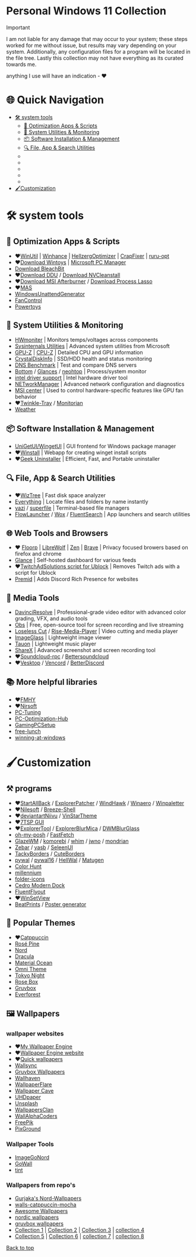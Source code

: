 # Personal Windows 11 Collection

> [!IMPORTANT]
> I am not liable for any damage that may occur to your system; these steps worked for me without issue, but results may vary depending on your system. Additionally, any configuration files for a program will be located in the file tree. Lastly this collection may not have everything as its curated towards me.

anything I use will have an indication - ❤️

# 🌐 Quick Navigation
- [🛠️ system tools](#system-tools)
   - [🔧 Optimization Apps & Scripts](#Optimization-Apps-&-Scripts)
   - [🧰 System Utilities & Monitoring](#System-Utilities-&-Monitoring)
   - [📦 Software Installation & Management](#Software-Installation-&-Management)
   - [🔍 File, App & Search Utilities](#🔍-File,-App-&-Search-Utilities)
   - [](#)
   - [](#)
   - [](#)
   - [](#)
   - [](#)
- [🖌️Customization](#Customization)

# 🛠️ system tools 
## 🔧 Optimization Apps & Scripts
- ❤️[WinUtil](https://github.com/ChrisTitusTech/winutil) | [Winhance](https://github.com/memstechtips/Winhance) | [HellzergOptimizer](https://github.com/hellzerg/optimizer) | [CrapFixer](https://github.com/builtbybel/CrapFixer) | [ruru-opt](https://github.com/ruru-o/ruru-opt)
- ❤️[Download Wintoys](https://apps.microsoft.com/detail/9p8ltpgcbzxd?hl=en-US&gl=US) | [Microsoft PC Manager](https://apps.microsoft.com/detail/9pm860492szd?hl=en-US&gl=US) 
- [Download BleachBit](https://www.bleachbit.org/) 
- ❤️[Download DDU](https://www.wagnardsoft.com/display-driver-uninstaller-DDU-) / [Download NVCleanstall](https://www.techpowerup.com/download/techpowerup-nvcleanstall/)
- ❤️[Download MSI Afterburner](https://www.msi.com/Landing/afterburner/graphics-cards) / [Download Process Lasso](https://bitsum.com/)
- ❤️[MAS](https://github.com/massgravel/Microsoft-Activation-Scripts)
- [WindowsUnattendGenerator](https://schneegans.de/windows/unattend-generator/)
- [FanControl](https://github.com/Rem0o/FanControl.Releases)
- [Powertoys](https://github.com/microsoft/PowerToys)
 
## 🧰 System Utilities & Monitoring
 - [HWmoniter](https://www.cpuid.com/softwares/hwmonitor.html) | Monitors temps/voltages across components
 - [Sysinternals Utilities](https://learn.microsoft.com/en-us/sysinternals/downloads/) | Advanced system utilities from Microsoft
 - [GPU-Z](https://www.techpowerup.com/gpuz/) | [CPU-Z](https://www.cpuid.com/softwares/cpu-z.html) | Detailed CPU and GPU information
 - [CrystalDiskInfo](https://crystalmark.info/en/software/crystaldiskinfo/) | SSD/HDD health and status monitoring
 - [DNS Benchmark](https://www.grc.com/dns/benchmark.htm) | Test and compare DNS servers
 - [Bottom](https://github.com/ClementTsang/bottom) / [Glances](https://github.com/nicolargo/glances) / [neohtop](https://github.com/Abdenasser/neohtop) | Process/system monitor
 - [intel driver support](https://www.intel.com/content/www/us/en/support/intel-driver-support-assistant.html) | Intel hardware driver tool
 - [NETworkManager](https://github.com/BornToBeRoot/NETworkManager) | Advanced network configuration and diagnostics
 - [MSI center](https://www.msi.com/Landing/MSI-Center) | Used to control hardware-specific features like GPU fan behavior
 - ❤️[Twinkle-Tray](https://github.com/xanderfrangos/twinkle-tray) / [Monitorian](https://github.com/emoacht/Monitorian)
 - [Weather](https://github.com/rocksdanister/weather)

## 📦 Software Installation & Management
- [UniGetUI/WingetUI](https://github.com/marticliment/UniGetUI) | GUI frontend for Windows package manager
- ❤️[Winstall](https://github.com/omaha-consulting/winstall) | Webapp for creating winget install scripts 
- ❤️[Geek Uninstaller](https://geekuninstaller.com/) | Efficient, Fast, and Portable uninstaller


## 🔍 File, App & Search Utilities
- ❤️[WizTree](https://diskanalyzer.com/) | Fast disk space analyzer 
- [Everything](https://www.voidtools.com/) | Locate files and folders by name instantly
- [yazi](https://github.com/sxyazi/yazi) / [superfile](https://github.com/yorukot/superfile?tab=readme-ov-file) | Terminal-based file managers
- [FlowLauncher](https://github.com/Flow-Launcher/Flow.Launcher) / [Wox](https://github.com/Wox-launcher/Wox) / [FluentSearch](https://github.com/adirh3/Fluent-Search) | App launchers and search utilities

## 🌐 Web Tools and Browsers
- ❤️ [Floorp](https://floorp.app/en-US) |  [LibreWolf](https://librewolf.net/) |  [Zen](https://zen-browser.app/) |  [Brave](https://brave.com/) | Privacy focused browers based on firefox and chrome
- [Glance](https://github.com/glanceapp/glance) | Self-hosted dashboard for various feeds
- ❤️[TwitchAdSolutions script for Ublock](https://github.com/pixeltris/TwitchAdSolutions) | Removes Twitch ads with a script for Ublock
- [Premid](https://premid.app/) | Adds Discord Rich Presence for websites

## 🎥 Media Tools
- [DavinciResolve](https://www.blackmagicdesign.com/ca/products/davinciresolve) | Professional-grade video editor with advanced color grading, VFX, and audio tools
- [Obs](https://obsproject.com/) | Free, open-source tool for screen recording and live streaming
- [Loseless Cut](https://github.com/mifi/lossless-cut) / [Rise-Media-Player](https://github.com/Rise-Software/Rise-Media-Player) | Video cutting and media player
- [ImageGlass](https://github.com/d2phap/ImageGlass) | Lightweight image viewer
- [Tauon](https://github.com/Taiko2k/Tauon) | Lightweight music player
- [ShareX](https://github.com/ShareX/ShareX) | Advanced screenshot and screen recording tool
- ❤️[Soundcloud-rpc](https://github.com/AlirezaKJ/BetterSoundCloud) / [Bettersoundcloud](https://github.com/AlirezaKJ/BetterSoundCloud)
- ❤️[Vesktop](https://github.com/Vencord/Vesktop) / [Vencord](https://github.com/Vendicated/Vencord) / [BetterDiscord](https://github.com/BetterDiscord/BetterDiscord)
 
## 📚 More helpful libraries
- ❤️[FMHY](https://fmhy.net/beginners-guide)
- ❤️[Nirsoft](https://www.nirsoft.net/)
- [PC-Tuning](https://github.com/valleyofdoom/PC-Tuning)
- [PC-Optimization-Hub](https://github.com/BoringBoredom/PC-Optimization-Hub)
- [GamingPCSetup](https://github.com/djdallmann/GamingPCSetup)
- [free-lunch](https://github.com/auctors/free-lunch)
- [winning-at-windows](https://github.com/twonth/winning-at-windows)


# 🖌️Customization

##  ⚒️ programs
- ❤️[StartAllBack](https://www.startallback.com/) / [ExplorerPatcher](https://github.com/valinet/ExplorerPatcher) / [WindHawk](https://github.com/ramensoftware/windhawk) / [Winaero](https://winaero.com/) / [Winpaletter](https://github.com/Abdelrhman-AK/WinPaletter)
- ❤️[Nilesoft](https://github.com/moudey/Shell) / [Breeze-Shell](https://github.com/std-microblock/breeze-shell)
- ❤️[deviantartNiivu](https://www.deviantart.com/niivu/art/Installing-Windows-Themes-UPDATED-708835586) / [VinStarTheme](https://www.vinstartheme.com/)	
- ❤️[7TSP GUI](https://www.deviantart.com/devillnside/art/7TSP-GUI-2019-Edition-804769422) 
- ❤️[ExplorerTool](https://github.com/Maplespe/explorerTool) / [ExplorerBlurMica](https://github.com/Maplespe/ExplorerBlurMica) / [DWMBlurGlass](https://github.com/Maplespe/DWMBlurGlass)
- [oh-my-posh](https://github.com/JanDeDobbeleer/oh-my-posh) / [FastFetch](https://github.com/fastfetch-cli/fastfetch)
- [GlazeWM](https://github.com/glzr-io/glazewm?tab=readme-ov-file) / [komorebi](https://github.com/LGUG2Z/komorebi) / [whim](https://github.com/dalyIsaac/Whim) / [jwno](https://github.com/agent-kilo/jwno) / [mondrian](https://github.com/policastro/mondrian)
- [Zebar](https://github.com/glzr-io/zebar) / [yasb](https://github.com/amnweb/yasb) / [SeleenUI](https://github.com/eythaann/Seelen-UI)
- [TackyBorders](https://github.com/lukeyou05/tacky-borders) / [CuteBorders](https://github.com/keifufu/cute-borders)
- [pywal](https://github.com/dylanaraps/pywal) / [pywal16](https://github.com/eylles/pywal16) / [HellWal](https://github.com/danihek/hellwal) / [Matugen](https://github.com/InioX/matugen)
- [Color Hunt](https://colorhunt.co/)
- [millennium](https://github.com/shdwmtr/millennium)
- [folder-icons](https://github.com/sameerasw/folder-icons)
- [Cedro Modern Dock](https://github.com/arthurdeka/cedro-modern-dock)
- [FluentFlyout](https://github.com/unchihugo/FluentFlyout)
- ❤️[WinSetView](https://github.com/LesFerch/WinSetView)
- [BeatPrints](https://github.com/TrueMyst/BeatPrints) / [Poster generator](https://github.com/AnveshakR/poster-generator)


## 🎨 Popular Themes
 - ❤️[Catppuccin](https://github.com/catppuccin)
 - [Rosé Pine](https://github.com/rose-pine)
 - [Nord](https://github.com/nordtheme)
 - [Dracula](https://github.com/dracula)
 - [Material Ocean](https://github.com/material-ocean)
 - [Omni Theme](https://github.com/getomni)
 - [Tokyo Night](https://github.com/tokyo-night)
 - [Rose Box](https://github.com/KraXen72/rosebox)
 - [Gruvbox](https://github.com/morhetz/gruvbox)
 - [Everforest](https://github.com/sainnhe/everforest)

 ## 🖼️ Wallpapers

 ### wallpaper websites

  - ❤️[My Wallpaper Engine](https://steamcommunity.com/profiles/76561198824218763/myworkshopfiles/?appid=431960&sort=score&browsefilter=myfavorites&view=imagewall)
  - ❤️[Wallpaper Engine website](https://www.wallpaperengine.space/)
  - ❤️[Quick wallpapers](wallpapers)
  - [Wallsync](https://github.com/leroiduflow/WallSync)
  - [Gruvbox Wallpapers](https://gruvbox-wallpapers.pages.dev/)
  - [Wallhaven](https://wallhaven.cc/)
  - [WallpaperFlare](https://www.wallpaperflare.com/)
  - [Wallpaper Cave](https://wallpapercave.com/)
  - [UHDpaper](https://www.uhdpaper.com/)
  - [Unsplash](https://unsplash.com/t/wallpapers)
  - [WallpapersClan](https://wallpapers-clan.com/)
  - [WallAlphaCoders](https://alphacoders.com/)
  - [FreePik](https://www.freepik.com/)
  - [PixGround](https://www.pixground.com/)

### Wallpaper Tools

  - [ImageGoNord](https://github.com/Schroedinger-Hat/ImageGoNord-Web) 
  - [GoWall](https://github.com/Achno/gowall)
  - [tint](https://github.com/ashish0kumar/tint) 

    
### Wallpapers from repo's

 - [Gurjaka's Nord-Wallpapers](https://github.com/Gurjaka/Nord-Wallpapers)
 - [walls-catppuccin-mocha](https://github.com/orangci/walls-catppuccin-mocha)
 - [Awesome Wallpapers](https://alexandrosliaskos.github.io/Awesome_Wallpapers/)
 - [nordic wallpapers](https://github.com/linuxdotexe/nordic-wallpapers)
 - [gruvbox wallpapers](https://github.com/AngelJumbo/gruvbox-wallpapers)
 - [Collection 1](https://github.com/FrenzyExists/wallpapers) | [Collection 2](https://github.com/maotseantonio/wallpapers) | [Collection 3](https://github.com/dharmx/walls) | [collection 4](https://github.com/h1Gio/Wallpapers)
 - [Collection 5](https://github.com/lordofhunger/wallpapers) | [Collection 6](https://github.com/DenverCoder1/minimalistic-wallpaper-collection) | [collection 7](https://github.com/D3Ext/aesthetic-wallpapers) | [collection 8](https://github.com/JoydeepMallick/Wallpapers)

 <a href="#top">Back to top</a>
